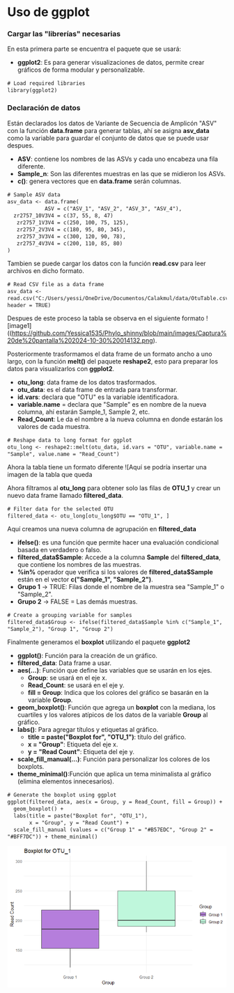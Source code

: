 # __Uso de ggplot__  
### Cargar las "librerías" necesarias  
En esta primera parte se encuentra el paquete que se usará:  
- **ggplot2**: Es para generar visualizaciones de datos, permite crear gráficos de forma modular y personalizable.
```
# Load required libraries
library(ggplot2)
```
### Declaración de datos  
Están declarados los datos de Variante de Secuencia de Amplicón "ASV" con la función **data.frame** para generar tablas, ahí se asigna **asv_data** como la variable para guardar el conjunto de datos que se puede usar despues.  
- **ASV**: contiene los nombres de las ASVs y cada uno encabeza una fila diferente.  
- **Sample_n**: Son las diferentes muestras en las que se midieron los ASVs.  
- **c()**: genera vectores que en **data.frame** serán columnas.
```
# Sample ASV data 
asv_data <- data.frame(
            ASV = c("ASV_1", "ASV_2", "ASV_3", "ASV_4"),
  zr2757_10V3V4 = c(37, 55, 8, 47) 
   zr2757_1V3V4 = c(250, 100, 75, 125),
   zr2757_2V3V4 = c(180, 95, 80, 345),
   zr2757_3V3V4 = c(300, 120, 90, 78),
   zr2757_4V3V4 = c(200, 110, 85, 80)
)
```
Tambien se puede cargar los datos con la función **read.csv** para leer archivos en dicho formato.  
```
# Read CSV file as a data frame
asv_data <- read.csv("C:/Users/yessi/OneDrive/Documentos/Calakmul/data/OtuTable.csv", header = TRUE)
```
Despues de este proceso la tabla se observa en el siguiente formato
![image1]((https://github.com/Yessica1535/Phylo_shinny/blob/main/images/Captura%20de%20pantalla%202024-10-30%20014132.png).

Posteriormente trasformamos el data frame de un formato ancho a uno largo, con la función **melt()** del paquete **reshape2**, esto para preparar los datos para visualizarlos con **ggplot2**.  
- **otu_long**: data frame de los datos trasformados.
- **otu_data**: es el data frame de entrada para transformar.
- **id.vars**: declara que "OTU" es la variable identificadora.  
- **variable.name** = declara que "Sample" es en nombre de la nueva columna, ahí estarán Sample_1, Sample 2, etc.  
- **Read_Count**: Le da el nombre a la nueva columna en donde estarán los valores de cada muestra.
```
# Reshape data to long format for ggplot
otu_long <- reshape2::melt(otu_data, id.vars = "OTU", variable.name = "Sample", value.name = "Read_Count")
```
Ahora la tabla tiene un formato diferente
![Aquí se podría insertar una imagen de la tabla que queda

Ahora filtramos al **otu_long** para obtener solo las filas de **OTU_1** y crear un nuevo data frame llamado **filtered_data**.  
```
# Filter data for the selected OTU
filtered_data <- otu_long[otu_long$OTU == "OTU_1", ]
```
Aquí  creamos una nueva columna de agrupación en **filtered_data**  
- **ifelse()**: es una función que permite hacer una evaluación condicional basada en verdadero o falso.
- **filtered_data$Sample**: Accede a la columna **Sample** del **filtered_data**, que contiene los nombres de las muestras.
- **%in%** operador que verifica si los valores de **filtered_data$Sample** están en el vector **c("Sample_1", "Sample_2")**.
- **Grupo 1** -> TRUE: Filas donde el nombre de la muestra sea "Sample_1" o "Sample_2".
- **Grupo 2** -> FALSE = Las demás muestras.
```
# Create a grouping variable for samples
filtered_data$Group <- ifelse(filtered_data$Sample %in% c("Sample_1", "Sample_2"), "Group 1", "Group 2")
```
Finalmente generamos el **boxplot** utilizando el paquete **ggplot2**  
- **ggplot()**: Función para la creación de un gráfico.
- **filtered_data**: Data frame a usar.
- **aes(...)**: Función que define las variables que se usarán en los ejes.
  - **Group**: se usará en el eje x.
  - **Read_Count**: se usará en el eje y.
  - **fill = Group**: Indica que los colores del gráfico se basarán en la variable **Group**.
- **geom_boxplot()**: Función que agrega un **boxplot** con la mediana, los cuartiles y los valores atípicos de los datos de la variable **Group** al gráfico.
- **labs()**: Para agregar títulos y etiquetas al gráfico.
  - **title = paste("Boxplot for", "OTU_1")**: título del gráfico.
  - **x = "Group"**: Etiqueta del eje x.
  - **y = "Read Count"**: Etiqueta del eje y.
- **scale_fill_manual(...)**: Función para personalizar los colores de los boxplots.
- **theme_minimal()**:Función que aplica un tema minimalista al gráfico (elimina elementos innecesarios).
```
# Generate the boxplot using ggplot
ggplot(filtered_data, aes(x = Group, y = Read_Count, fill = Group)) +
  geom_boxplot() +
  labs(title = paste("Boxplot for", "OTU_1"),
       x = "Group", y = "Read Count") +
  scale_fill_manual (values = c("Group 1" = "#B57EDC", "Group 2" = "#BFF7DC")) + theme_minimal()
```
![image1](https://github.com/Yessica1535/Phylo_shinny/blob/main/images/Rplot01.png)
